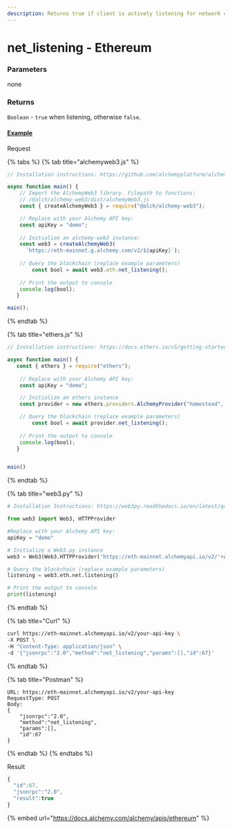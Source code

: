 ```yaml
---
description: Returns true if client is actively listening for network connections.
---
```


# net\_listening - Ethereum

### **Parameters**

none

### **Returns**

`Boolean` - `true` when listening, otherwise `false`.

#### [**Example**](https://composer.alchemyapi.io/?composer\_state=%7B%22network%22%3A0%2C%22methodName%22%3A%22net\_listening%22%2C%22paramValues%22%3A%5B%5D%7D)

Request

{% tabs %}
{% tab title="alchemyweb3.js" %}
```javascript
// Installation instructions: https://github.com/alchemyplatform/alchemy-web3

async function main() {
    // Import the AlchemyWeb3 library. Filepath to functions: 
	// /@alch/alchemy-web3/dist/alchemyWeb3.js
	const { createAlchemyWeb3 } = require("@alch/alchemy-web3");

   	// Replace with your Alchemy API key:
	const apiKey = "demo";
	
	// Initialize an alchemy-web3 instance:
	const web3 = createAlchemyWeb3(
	  `https://eth-mainnet.g.alchemy.com/v2/${apiKey}`);
	
	// Query the blockchain (replace example parameters)
    	const bool = await web3.eth.net_listening(); 
    
	// Print the output to console
	console.log(bool);
   }

main();
```
{% endtab %}

{% tab title="ethers.js" %}
```javascript
// Installation instructions: https://docs.ethers.io/v5/getting-started/#installing

async function main() {
   const { ethers } = require("ethers");
   
	// Replace with your Alchemy API key:
	const apiKey = "demo";

	// Initialize an ethers instance
	const provider = new ethers.providers.AlchemyProvider("homestead", apiKey);

	// Query the blockchain (replace example parameters)
    	const bool = await provider.net_listening(); 
    
	// Print the output to console
	console.log(bool);
   }


main()
```
{% endtab %}

{% tab title="web3.py" %}
```python
# Installation Instructions: https://web3py.readthedocs.io/en/latest/quickstart.html#installation

from web3 import Web3, HTTPProvider

#Replace with your Alchemy API key:
apiKey = "demo"

# Initialize a Web3.py instance
web3 = Web3(Web3.HTTPProvider('https://eth-mainnet.alchemyapi.io/v2/'+apiKey))

# Query the blockchain (replace example parameters)
listening = web3.eth.net.listening() 

# Print the output to console
print(listening)
```
{% endtab %}

{% tab title="Curl" %}
```bash
curl https://eth-mainnet.alchemyapi.io/v2/your-api-key \
-X POST \
-H "Content-Type: application/json" \
-d '{"jsonrpc":"2.0","method":"net_listening","params":[],"id":67}'
```
{% endtab %}

{% tab title="Postman" %}
```http
URL: https://eth-mainnet.alchemyapi.io/v2/your-api-key
RequestType: POST
Body: 
{
    "jsonrpc":"2.0",
    "method":"net_listening",
    "params":[],
    "id":67
}
```
{% endtab %}
{% endtabs %}

Result

```javascript
{
  "id":67,
  "jsonrpc":"2.0",
  "result":true
}
```

{% embed url="https://docs.alchemy.com/alchemy/apis/ethereum" %}
